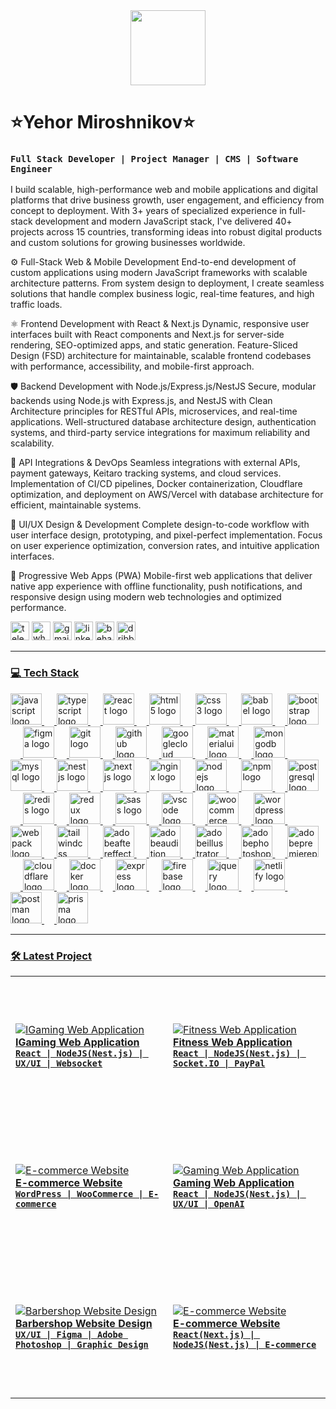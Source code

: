 <div align="center">
    <img height="120" src="https://dl.dropboxusercontent.com/scl/fi/4pp75xqer2vexqr8ikwaq/backkground.png?rlkey=y3fqmzxq56iad800i7otvqbke&st=z28z4bdc&dl=0"  />
  </div>

  # ⭐️Yehor Miroshnikov⭐️

  ### **`Full Stack Developer | Project Manager | CMS | Software Engineer`**

I build scalable, high-performance web and mobile applications and digital platforms that drive business growth, user engagement, and efficiency from concept to deployment. With 3+ years of specialized experience in full-stack development and modern JavaScript stack, I've delivered 40+ projects across 15 countries, transforming ideas into robust digital products and custom solutions for growing businesses worldwide.

⚙️ Full-Stack Web & Mobile Development
End-to-end development of custom applications using modern JavaScript frameworks with scalable architecture patterns. From system design to deployment, I create seamless solutions that handle complex business logic, real-time features, and high traffic loads.

⚛️ Frontend Development with React & Next.js
Dynamic, responsive user interfaces built with React components and Next.js for server-side rendering, SEO-optimized apps, and static generation. Feature-Sliced Design (FSD) architecture for maintainable, scalable frontend codebases with performance, accessibility, and mobile-first approach.

🛡️ Backend Development with Node.js/Express.js/NestJS
Secure, modular backends using Node.js with Express.js, and NestJS with Clean Architecture principles for RESTful APIs, microservices, and real-time applications. Well-structured database architecture design, authentication systems, and third-party service integrations for maximum reliability and scalability.

🚀 API Integrations & DevOps
Seamless integrations with external APIs, payment gateways, Keitaro tracking systems, and cloud services. Implementation of CI/CD pipelines, Docker containerization, Cloudflare optimization, and deployment on AWS/Vercel with database architecture for efficient, maintainable systems.

🎨 UI/UX Design & Development
Complete design-to-code workflow with user interface design, prototyping, and pixel-perfect implementation. Focus on user experience optimization, conversion rates, and intuitive application interfaces.

📱 Progressive Web Apps (PWA)
Mobile-first web applications that deliver native app experience with offline functionality, push notifications, and responsive design using modern web technologies and optimized performance.
  <div align="left">
    <a href="https://t.me/YehorAgency" target="_blank">
        <img src="https://img.shields.io/static/v1?message=Telegram&logo=telegram&label=&color=2CA5E0&logoColor=white&labelColor=&style=for-the-badge&labelColor=CE4630" height="30" alt="telegram logo" title="Telegram"/></a>
    <a href="https://wa.me/48571268499" target="_blank">
        <img src="https://img.shields.io/static/v1?message=Whatsapp&logo=whatsapp&label=&color=25D366&logoColor=white&labelColor=&style=for-the-badge&labelColor=CE4630" height="30" alt="whatsapp logo"/></a>
        <a href="mailto:yehormiroshnikov@gmail.com" target="_blank">
        <img src="https://img.shields.io/static/v1?message=Gmail&logo=gmail&label=&color=D14836&logoColor=white&labelColor=&style=for-the-badge&labelColor=CE4630" height="30" alt="gmail logo"/></a>
    <a href="https://www.linkedin.com/in/ehor-miroshnikov/" target="_blank">
        <img src="https://img.shields.io/static/v1?message=LinkedIn&logo=linkedin&label=&color=0077B5&logoColor=white&labelColor=&style=for-the-badge&labelColor=CE4630" height="30" alt="linkedin logo"/></a>
    <a href="https://www.behance.net/Exleven" target="_blank">
        <img src="https://img.shields.io/static/v1?message=Behance&logo=behance&label=&color=1769ff&logoColor=white&labelColor=&style=for-the-badge&labelColor=CE4630" height="30" alt="behance logo"/></a>
<a href="https://dribbble.com/Exleven" target="_blank">
        <img src="https://img.shields.io/static/v1?message=Dribbble&logo=dribbble&label=&color=EA4C89&logoColor=white&labelColor=&style=for-the-badge" height="30" alt="dribbble logo"/>
  </div>

  ---
  
  ### 💻 Tech Stack
  
  <div align="left">
    <img src="https://skillicons.dev/icons?i=js" height="50" alt="javascript logo"  />
    <img width="16" />
    <img src="https://skillicons.dev/icons?i=ts" height="50" alt="typescript logo"  />
    <img width="16" />
    <img src="https://skillicons.dev/icons?i=react" height="50" alt="react logo"  />
    <img width="16" />
    <img src="https://skillicons.dev/icons?i=html" height="50" alt="html5 logo"  />
    <img width="16" />
    <img src="https://skillicons.dev/icons?i=css" height="50" alt="css3 logo"  />
    <img width="16" />
    <img src="https://skillicons.dev/icons?i=babel" height="50" alt="babel logo"  />
    <img width="16" />
    <img src="https://skillicons.dev/icons?i=bootstrap" height="50" alt="bootstrap logo"  />
    <img width="16" />
    <img src="https://skillicons.dev/icons?i=figma" height="50" alt="figma logo"  />
    <img width="16" />
    <img src="https://skillicons.dev/icons?i=git" height="50" alt="git logo"  />
    <img width="16" />
    <img src="https://skillicons.dev/icons?i=github" height="50" alt="github logo"  />
    <img width="16" />
    <img src="https://skillicons.dev/icons?i=gcp" height="50" alt="googlecloud logo"  />
    <img width="16" />
    <img src="https://skillicons.dev/icons?i=materialui" height="50" alt="materialui logo"  />
    <img width="16" />
    <img src="https://skillicons.dev/icons?i=mongodb" height="50" alt="mongodb logo"  />
    <img width="16" />
    <img src="https://skillicons.dev/icons?i=mysql" height="50" alt="mysql logo"  />
    <img width="16" />
    <img src="https://skillicons.dev/icons?i=nestjs" height="50" alt="nestjs logo"  />
    <img width="16" />
    <img src="https://skillicons.dev/icons?i=nextjs" height="50" alt="nextjs logo"  />
    <img width="16" />
    <img src="https://skillicons.dev/icons?i=nginx" height="50" alt="nginx logo"  />
    <img width="16" />
    <img src="https://skillicons.dev/icons?i=nodejs" height="50" alt="nodejs logo"  />
    <img width="16" />
    <img src="https://cdn.jsdelivr.net/gh/devicons/devicon/icons/npm/npm-original-wordmark.svg" height="50" alt="npm logo"  />
    <img width="16" />
    <img src="https://skillicons.dev/icons?i=postgres" height="50" alt="postgresql logo"  />
    <img width="16" />
    <img src="https://skillicons.dev/icons?i=redis" height="50" alt="redis logo"  />
    <img width="16" />
    <img src="https://skillicons.dev/icons?i=redux" height="50" alt="redux logo"  />
    <img width="16" />
    <img src="https://skillicons.dev/icons?i=sass" height="50" alt="sass logo"  />
    <img width="16" />
    <img src="https://skillicons.dev/icons?i=vscode" height="50" alt="vscode logo"  />
    <img width="16" />
    <img src="https://cdn.jsdelivr.net/gh/devicons/devicon/icons/woocommerce/woocommerce-original.svg" height="50" alt="woocommerce logo"  />
    <img width="16" />
    <img src="https://skillicons.dev/icons?i=wordpress" height="50" alt="wordpress logo"  />
    <img width="16" />
    <img src="https://skillicons.dev/icons?i=webpack" height="50" alt="webpack logo"  />
    <img width="16" />
    <img src="https://skillicons.dev/icons?i=tailwind" height="50" alt="tailwindcss logo"  />
    <img width="16" />
    <img src="https://skillicons.dev/icons?i=ae" height="50" alt="adobeaftereffects logo"  />
    <img width="16" />
    <img src="https://skillicons.dev/icons?i=au" height="50" alt="adobeaudition logo"  />
    <img width="16" />
    <img src="https://skillicons.dev/icons?i=ai" height="50" alt="adobeillustrator logo"  />
    <img width="16" />
    <img src="https://skillicons.dev/icons?i=ps" height="50" alt="adobephotoshop logo"  />
    <img width="16" />
    <img src="https://skillicons.dev/icons?i=pr" height="50" alt="adobepremierepro logo"  />
    <img width="16" />
    <img src="https://skillicons.dev/icons?i=cloudflare" height="50" alt="cloudflare logo"  />
    <img width="16" />
    <img src="https://skillicons.dev/icons?i=docker" height="50" alt="docker logo"  />
    <img width="16" />
    <img src="https://skillicons.dev/icons?i=express" height="50" alt="express logo"  />
    <img width="16" />
    <img src="https://skillicons.dev/icons?i=firebase" height="50" alt="firebase logo"  />
    <img width="16" />
    <img src="https://skillicons.dev/icons?i=jquery" height="50" alt="jquery logo"  />
    <img width="16" />
    <img src="https://skillicons.dev/icons?i=netlify" height="50" alt="netlify logo"  />
    <img width="16" />
    <img src="https://skillicons.dev/icons?i=postman" height="50" alt="postman logo"  />
    <img width="16" />
    <img src="https://skillicons.dev/icons?i=prisma" height="50" alt="prisma logo"  />
  </div>
  
  ---
  
  ### 🛠️ Latest Project

  <div align="left">
    <table>
  <tr>
      <td align="left" width="400" height="225">
        <a href="https://www.behance.net/Exleven" target="_blank">
      <img src="https://github.com/user-attachments/assets/7dae7f95-9510-4479-bc79-8dc6fcaf3057" alt="IGaming Web Application" max-width="100%">
    </a>
        <div><strong>IGaming Web Application</strong></div>
        <div><strong><code>React | NodeJS(Nest.js) | UX/UI | Websocket</code></strong></div>
    </td>
    <td align="left" width="400" height="225">
        <a href="https://www.behance.net/Exleven" target="_blank">
      <img src="https://github.com/user-attachments/assets/9c1f86c9-1f0a-408b-97cf-6d01c593bff7" alt="Fitness Web Application" max-width="100%"></a>
        <div><strong>Fitness Web Application</strong></div>
        <div><strong><code>React | NodeJS(Nest.js) | Socket.IO | PayPal</code></strong></div>
    </td>
  </tr>
  <tr>
      <td align="left" width="400" height="225">
        <a href="https://www.behance.net/Exleven" target="_blank">
      <img src="https://dl.dropboxusercontent.com/scl/fi/gsp7w14baopoel9iz4oev/NailsMart.png?rlkey=qow25gete5uxz83ejqim7xhq9&st=hqrz0o1b&dl=0" alt="E-commerce Website" max-height="100%">
    </a>
        <div><strong>E-commerce Website</strong></div>
        <div><strong><code>WordPress | WooCommerce | E-commerce</code></strong></div>
    </td>
    <td align="left" width="400" height="225">
        <a href="https://www.behance.net/Exleven" target="_blank">
      <img src="https://dl.dropboxusercontent.com/scl/fi/r2w8cxez0zce1g77yx2wo/RoflsFun.png?rlkey=81okaz4wdpy0odsezbcc5oi7w&st=qlfqokms&dl=0" alt="Gaming Web Application" max-width="100%">
    </a>
        <div><strong>Gaming Web Application</strong></div>
        <div><strong><code>React | NodeJS(Nest.js) | UX/UI | OpenAI</code></strong></div>
    </td>
  </tr>
  <tr>
    <td align="left" width="400" height="225">
        <a href="https://www.behance.net/Exleven" target="_blank">
      <img src="https://github.com/user-attachments/assets/99f7c05a-cbaa-418e-9e71-ef2fc2cbf864" alt="Barbershop Website Design" max-width="100%">
    </a>
        <div><strong>Barbershop Website Design</strong></div>
        <div><strong><code>UX/UI | Figma | Adobe Photoshop | Graphic Design</code></strong></div>
    </td>
    <td align="left" width="400" height="225">
        <a href="https://www.behance.net/Exleven" target="_blank">
      <img src="https://github.com/user-attachments/assets/88225b69-3915-4ca2-9fd5-89d29f5558db" alt="E-commerce Website" max-height="100%">
    </a>
        <div><strong>E-commerce Website</strong></div>
        <div><strong><code>React(Next.js) | NodeJS(Nest.js) | E-commerce</code></strong></div>
    </td>
  </tr>
</table>
</div>



